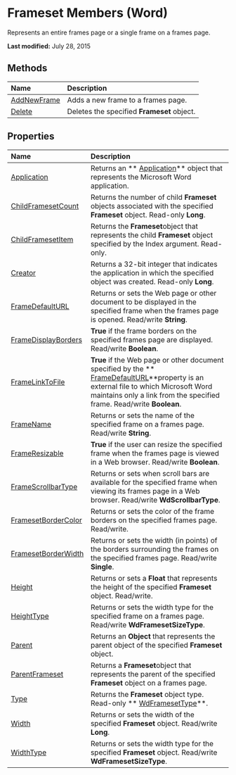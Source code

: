 
# Frameset Members (Word)
Represents an entire frames page or a single frame on a frames page.

 **Last modified:** July 28, 2015


## Methods



|**Name**|**Description**|
|:-----|:-----|
| [AddNewFrame](81366e66-ae4e-24ce-d7ca-ae6f9273f745.md)|Adds a new frame to a frames page.|
| [Delete](21290f22-9881-02a9-278c-055c0b8d1051.md)|Deletes the specified  **Frameset** object.|

## Properties



|**Name**|**Description**|
|:-----|:-----|
| [Application](a09ddfcb-7d0b-ad9f-16a4-7d0fa807bfb0.md)|Returns an  ** [Application](d1cf6f8f-4e88-bf01-93b4-90a83f79cb44.md)** object that represents the Microsoft Word application.|
| [ChildFramesetCount](2e6bc910-9159-d3db-a399-0abc6bd9ba20.md)|Returns the number of child  **Frameset** objects associated with the specified **Frameset** object. Read-only **Long**.|
| [ChildFramesetItem](a0210de1-5556-0c20-a694-a6892dc7eddf.md)|Returns the  **Frameset**object that represents the child  **Frameset** object specified by the Index argument. Read-only.|
| [Creator](4e3b74f6-f503-56ec-c9a9-0a38294e15e4.md)|Returns a 32-bit integer that indicates the application in which the specified object was created. Read-only  **Long**.|
| [FrameDefaultURL](596f57d4-2514-8cd0-2d97-20618051fd6c.md)|Returns or sets the Web page or other document to be displayed in the specified frame when the frames page is opened. Read/write  **String**.|
| [FrameDisplayBorders](a1993b72-2737-92d8-d1bc-b4bc0182b23a.md)| **True** if the frame borders on the specified frames page are displayed. Read/write **Boolean**.|
| [FrameLinkToFile](a27ce637-a892-3697-a727-e7c60eb26aaf.md)| **True** if the Web page or other document specified by the ** [FrameDefaultURL](596f57d4-2514-8cd0-2d97-20618051fd6c.md)**property is an external file to which Microsoft Word maintains only a link from the specified frame. Read/write  **Boolean**.|
| [FrameName](f0b22dfe-3d12-0f75-1af2-23467b83a4ad.md)|Returns or sets the name of the specified frame on a frames page. Read/write  **String**.|
| [FrameResizable](5a373e57-3193-c2a3-52b6-42702237f6c3.md)| **True** if the user can resize the specified frame when the frames page is viewed in a Web browser. Read/write **Boolean**.|
| [FrameScrollbarType](dacd6394-872e-beac-85dc-575234f9ce29.md)|Returns or sets when scroll bars are available for the specified frame when viewing its frames page in a Web browser. Read/write  **WdScrollbarType**.|
| [FramesetBorderColor](c47a7b7e-17e0-1741-fd1c-22cde123b42f.md)|Returns or sets the color of the frame borders on the specified frames page. Read/write.|
| [FramesetBorderWidth](6d828372-78a3-83f1-d162-91b000af2023.md)|Returns or sets the width (in points) of the borders surrounding the frames on the specified frames page. Read/write  **Single**.|
| [Height](4f577980-30ca-540f-932a-a707ab6d8b5f.md)|Returns or sets a  **Float** that represents the height of the specified **Frameset** object. Read/write.|
| [HeightType](4d83e41c-d33c-a5b8-853c-e7581170ba4b.md)|Returns or sets the width type for the specified frame on a frames page. Read/write  **WdFramesetSizeType**.|
| [Parent](e115f092-802d-cb90-dada-33d7831dcb43.md)|Returns an  **Object** that represents the parent object of the specified **Frameset** object.|
| [ParentFrameset](aa2759c6-4072-00c6-0c4f-ef12ecc19bd6.md)|Returns a  **Frameset**object that represents the parent of the specified  **Frameset** object on a frames page.|
| [Type](b2b3b678-6ece-6adc-624b-1536e44c9b71.md)|Returns the  **Frameset** object type. Read-only ** [WdFramesetType](9179515a-ec08-1881-2b85-6623d2836f60.md)**.|
| [Width](08c2c81a-119f-18ab-fa6e-5a21ab673cba.md)|Returns or sets the width of the specified  **Frameset** object. Read/write **Long**.|
| [WidthType](a5e998bc-317a-dc62-a139-4e5ada8a4866.md)|Returns or sets the width type for the specified  **Frameset** object. Read/write **WdFramesetSizeType**.|
